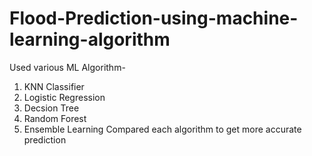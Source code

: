 # Flood-Prediction-using-machine-learning-algorithm
Used various ML Algorithm-
1. KNN Classifier
2. Logistic Regression
3. Decsion Tree
4. Random Forest
5. Ensemble Learning
Compared each algorithm to get more accurate prediction
